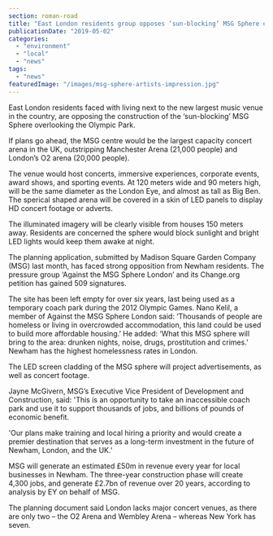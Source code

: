 ```yaml
---
section: roman-road
title: "East London residents group opposes ‘sun-blocking’ MSG Sphere overlooking Olympic Park"
publicationDate: "2019-05-02"
categories: 
  - "environment"
  - "local"
  - "news"
tags: 
  - "news"
featuredImage: "/images/msg-sphere-artists-impression.jpg"
---
```


East London residents faced with living next to the new largest music venue in the country, are opposing the construction of the ‘sun-blocking’ MSG Sphere overlooking the Olympic Park.

If plans go ahead, the MSG centre would be the largest capacity concert arena in the UK, outstripping Manchester Arena (21,000 people) and London’s O2 arena (20,000 people).

The venue would host concerts, immersive experiences, corporate events, award shows, and sporting events. At 120 meters wide and 90 meters high, will be the same diameter as the London Eye, and almost as tall as Big Ben. The sperical shaped arena will be covered in a skin of LED panels to display HD concert footage or adverts.

The illuminated imagery will be clearly visible from houses 150 meters away. Residents are concerned the sphere would block sunlight and bright LED lights would keep them awake at night.

The planning application, submitted by Madison Square Garden Company (MSG) last month, has faced strong opposition from Newham residents. The pressure group ‘Against the MSG Sphere London’ and its Change.org petition has gained 509 signatures.

The site has been left empty for over six years, last being used as a temporary coach park during the 2012 Olympic Games. Nano Kelil, a member of Against the MSG Sphere London said: ‘Thousands of people are homeless or living in overcrowded accommodation, this land could be used to build more affordable housing.’ He added: ‘What this MSG sphere will bring to the area: drunken nights, noise, drugs, prostitution and crimes.’ Newham has the highest homelessness rates in London.

The LED screen cladding of the MSG sphere will project advertisements, as well as concert footage.

Jayne McGivern, MSG’s Executive Vice President of Development and Construction, said: 'This is an opportunity to take an inaccessible coach park and use it to support thousands of jobs, and billions of pounds of economic benefit.

'Our plans make training and local hiring a priority and would create a premier destination that serves as a long-term investment in the future of Newham, London, and the UK.'

MSG will generate an estimated £50m in revenue every year for local businesses in Newham. The three-year construction phase will create 4,300 jobs, and generate £2.7bn of revenue over 20 years, according to analysis by EY on behalf of MSG.

The planning document said London lacks major concert venues, as there are only two – the O2 Arena and Wembley Arena – whereas New York has seven.
